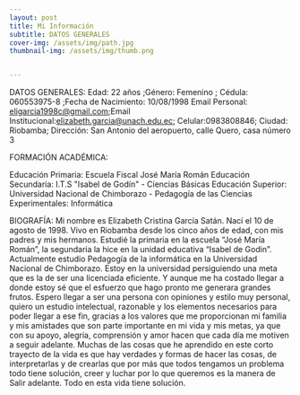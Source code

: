 ```yaml
---
layout: post
title: Mi Información
subtitle: DATOS GENERALES
cover-img: /assets/img/path.jpg
thumbnail-img: /assets/img/thumb.png


---
```




DATOS GENERALES:
Edad:	22 años ;Género:	Femenino ; Cédula:	060553975-8 ;Fecha de Nacimiento:	10/08/1998
Email Personal:	eligarcia1998c@gmail.com;Email Institucional:elizabeth.garcia@unach.edu.ec; Celular:0983808846;
Ciudad:	Riobamba; Dirección:	San Antonio del aeropuerto, calle Quero, casa número 3



FORMACIÓN ACADÉMICA:

Educación Primaria: Escuela Fiscal José María Román 
Educación Secundaria: I.T.S "Isabel de Godín" - Ciencias Básicas 
Educación Superior: Universidad Nacional de Chimborazo - Pedagogía de las Ciencias Experimentales: Informática 



BIOGRAFÍA:
Mi nombre es Elizabeth Cristina García Satán. Nací el 10 de agosto de 1998. Vivo en Riobamba desde los cinco años de edad, con mis padres y mis hermanos. Estudié la primaria en la escuela “José María Román”, la segundaria la hice en la unidad educativa “Isabel de Godin”. Actualmente estudio Pedagogía de la informática en la Universidad Nacional de Chimborazo. Estoy en la universidad persiguiendo una meta que es la de ser una licenciada eficiente. Y aunque me ha costado llegar a donde estoy sé que el esfuerzo que hago pronto me generara grandes frutos. Espero llegar a ser una persona con opiniones y estilo muy personal, quiero un estudio intelectual, razonable y los elementos necesarios para poder llegar a ese fin, gracias a los valores que me proporcionan mi familia y mis amistades que son parte importante en mi vida y mis metas, ya que con su apoyo, alegría, comprensión y amor hacen que cada día me motiven a seguir adelante. Muchas de las cosas que he aprendido en este corto trayecto de la vida es que hay verdades y formas de hacer las cosas, de interpretarlas y de crearlas que por más que todos tengamos un problema todo tiene solución, creer y luchar por lo que queremos es la manera de Salir adelante. Todo en esta vida tiene solución.
